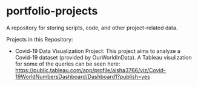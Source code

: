 # portfolio-projects
A repository for storing scripts, code, and other project-related data.

Projects in this Repository:
- Covid-19 Data Visualization Project: This project aims to analyze a Covid-19 dataset (provided by OurWorldInData). A Tableau visulization for some of the queries can be seen here: https://public.tableau.com/app/profile/aisha3766/viz/Covid-19WorldNumbersDashboard/Dashboard1?publish=yes
